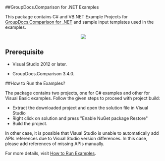 ##GroupDocs.Comparison for .NET Examples

This package contains C# and VB.NET Example Projects for [GroupDocs.Comparison for .NET](#) and sample input templates used in the examples.

<p align="center">
  <a title="Download complete GroupDocs.Comparison for .NET Example source code" href="https://github.com/rizwanniazigroupdocs/GroupDocs_Comparison_NET/archive/master.zip">
	<img src="https://raw.github.com/AsposeExamples/java-examples-dashboard/master/images/downloadZip-Button-Large.png" />
  </a>
</p>

## Prerequisite

+ Visual Studio 2012 or later.

+ GroupDocs.Comparison 3.4.0.


##How to Run the Examples?

The package contains two projects, one for C# examples and other for Visual Basic examples. Follow the given steps to proceed with project build:

* Extract the downloaded project and open the solution file in Visual Studio
* Right click on solution and press "Enable NuGet package Restore"
* Build the project.

In other case, it is possible that Visual Studio is unable to automatically add APIs references due to Visual Studio version differences. In this case, please add references of missing APIs manually.

For more details, visit  [How to Run Examples](http://groupdocs.com/docs/display/Comparisonnet/How+to+Run+Examples).